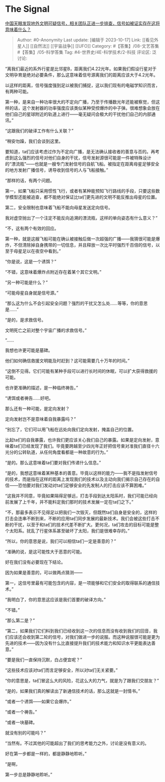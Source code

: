 # The Signal
[中国天眼发现地外文明可疑信号，相关团队正进一步排查，信号如被证实存在这将意味着什么？](https://www.zhihu.com/question/537647710/answer/2529055091)

> Author: #0-Anonymity
> Last update: [编辑于 2023-10-17]
> Link: [[看见外星人]] [[自然法]] [[宇宙战争]] [[UFO]]
> Category: #【答集】/08-文艺答集 #【答集】/05-科学答集
> Tag: #4-世界史/4E-科学技术/2-科技
> 评论区:
> 泛讨论:

“离我们最近的系外行星是比邻星B，距离我们4.22光年。如果我们假设行星对于文明孕育是绝对必要条件，那么这意味着信号源离我们的距离应该大于4.2光年。

以这样的距离，信号强度强到足以被我们捕捉，这以我们现有的电磁学知识而言，有两种可能。

第一种，是来自一种功率很大的不定向广播，乃至于传播数光年还能被察觉，但这样的话，这个发射器的功率强度应该类似某种受控爆炸的中子弹。很难想象会放在他们自己的星球附近的轨道上进行——毫无疑问会极大的干扰他们自己的内部通讯。”

“这跟我们的破译工作有什么关联？”

“稍安勿躁，我们会谈到这里。

要知道，ta们应该考虑过作为不定向广播，是无法确认接收者的善意与否的。再考虑到这么强烈的信号对他们自身的干扰，信号发射源很可能是一件被特殊设计的“漂流瓶”——也就是一艘专门发射信号的自航飞船。被指定在距离母星足够安全的地方发射广播信号，诱导收到信号的人与飞船接触。”

“那样的话，有两个问题。

第一，如果飞船只采用惯性飞行，或者有某种能预知飞行路线的手段，只要这些数学模型还能被追查，都不能绝对保证比ta们更先进的文明不能反推出母星的位置。

第二，安全限制也意味着飞船不能向母星发送定向信号。

我对虚空抛出了一个注定不能反向追溯的漂流瓶，这样的单向姿态有什么意义？”

“不，这有两个有效的回应。

第一种，就是这艘飞船可能在确认被接触后做一次超强的广播——我猜很可能是爆炸，不但清除掉自身携带的一切信息，并且释放一次比平时强烈千百倍的信号，以至于母星足以在夜空中看到。”

“你是说，这是一个诱饵？”

“不错，这意味着爆炸点附近存在着某个其它文明。”

“另一种可能是什么？”

“可能母星自身就是信号源。”

“那么这为什么不会引起安全问题？强烈的干扰又怎么处……等等，你的意思是……”

“是的，是求救信号。

文明死亡之前对整个宇宙广播的求救信号。”

“……

我想也许更可能是墓碑。

他们如何确信救援文明能及时赶到？这可能需要几十万年的时间。”

“这倒不见得。它们可能有某种手段可以进行长时间的休眠，可以扩大获得救援的可能。

也许更准确的描述，是一种临终祷告。”

“诱饵或者祷告……好吧。

那么还有一种可能，是定向发射？

定向发射岂不是意味着自我暴露吗？”

“别忘了，它们可以用飞船在远处向我们定向发射，掩盖自己的位置。

比起ta们的自我暴露，也许我们更应该关心我们自己的暴露。如果是定向发射，意味着ta们已经发现了我们。毕竟要跨越至少四光年正好把信号束对准我们直径十六光分的公转轨道，从任何角度看都是一种故意的行为。”

“是的。那么这意味着ta们要对我们传递什么信息。”

“是的，我想这意味着某种基本的善意。毕竟以这样的能力——我不是指发射信号的技术，而是指在这样的距离上发现我们的技术以及主动向我们揭示自己存在的自信——恐怕要对我们发动对ta们足够安全的先发制人的打击应该不算困难。”

“这我并不同意，毕竟如果隔得足够远，打击手段到达太阳系时，我们可能已经向前发展了上千年，并不能料定我们那时的技术发展一定在ta们之下。”

“不，那最多表示不见得足以把我们一次毁灭，但既然ta们自身是安全的，这样的打击会连串不断到来，不断的应用ta们同步发展的最新技术。我们会被这些打击不断的干扰，以至于和ta们的技术代差不断扩大。更何况，ta们攻击的目标可能是整个太阳系。扰乱了行星体系甚至破坏了太阳，我们是很难幸存的。”

“所以，你的意思是说，我们可以相信ta们一定是善意的？”

“准确的说，是这可能性大于恶意的可能。

好在我们没有必要现在下结论。

因为如果是善意的，可以做两点猜测——

第一，这信号里最有可能包含的内容，是一项能够和它们安全的取得联系的通信技术。”

“我明白了，你的意思这应该是我们首要的破译方向。”

“不错。”

“那么第二是？”

“第二，如果我们它们料到我们已经收到这一次的信息而没有收到我们的回音，我们应该还会收到第二轮的信号，对我们做进一步的说服。而这种说服很可能是更为先进的技术——因为没有什么比直接提升我们的技术能力和知识水平更能表达善意。”

“要是我们一直保持沉默，白占便宜呢？”

“这些技术应该对ta们而言足够安全，所以对ta们无关紧要。”

“你的意思是，ta们冒这么大的风险，花这么大的力气，就是为了跟我们交朋友？”

“是的，如果我们真的解读出了新通信技术的话，那么这就是一封情书。”

“或者一个诱饵——如果它会爆炸。”

“或者一个祷告。”

“或者一块墓碑。

就没有别的可能吗？”

“当然有。不过其他的可能超出了我们的思考能力之外，讨论是没有意义的。

好在第一步都是一样的，都是静静地聆听。”

“是啊，

第一步总是静静地聆听。”
